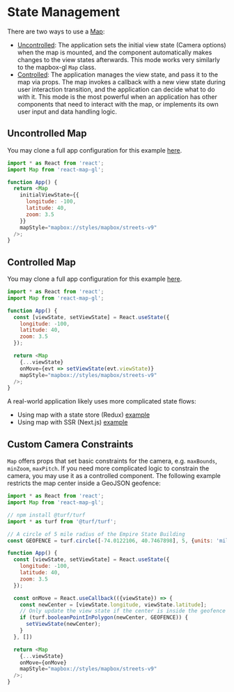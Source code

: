 # State Management

There are two ways to use a [Map](/docs/api-reference/map.md):

- [Uncontrolled](https://reactjs.org/docs/uncontrolled-components.html): The application sets the initial view state (Camera options) when the map is mounted, and the component automatically makes changes to the view states afterwards. This mode works very similarly to the mapbox-gl `Map` class.
- [Controlled](https://reactjs.org/docs/forms.html#controlled-components): The application manages the view state, and pass it to the map via props. The map invokes a callback with a new view state during user interaction transition, and the application can decide what to do with it. This mode is the most powerful when an application has other components that need to interact with the map, or implements its own user input and data handling logic.


## Uncontrolled Map

You may clone a full app configuration for this example [here](/examples/get-started/basic).

```js
import * as React from 'react';
import Map from 'react-map-gl';

function App() {
  return <Map
    initialViewState={{
      longitude: -100,
      latitude: 40,
      zoom: 3.5
    }}
    mapStyle="mapbox://styles/mapbox/streets-v9"
  />;
}
```

## Controlled Map

You may clone a full app configuration for this example [here](/examples/get-started/controlled).

```js
import * as React from 'react';
import Map from 'react-map-gl';

function App() {
  const [viewState, setViewState] = React.useState({
    longitude: -100,
    latitude: 40,
    zoom: 3.5
  });

  return <Map
    {...viewState}
    onMove={evt => setViewState(evt.viewState)}
    mapStyle="mapbox://styles/mapbox/streets-v9"
  />;
}
```

A real-world application likely uses more complicated state flows:

- Using map with a state store (Redux) [example](/examples/get-started/redux)
- Using map with SSR (Next.js) [example](/examples/get-started/nextjs)


## Custom Camera Constraints

`Map` offers props that set basic constraints for the camera, e.g. `maxBounds`, `minZoom`, `maxPitch`. If you need more complicated logic to constrain the camera, you may use it as a controlled component. The following example restricts the map center inside a GeoJSON geofence:

```js
import * as React from 'react';
import Map from 'react-map-gl';

// npm install @turf/turf
import * as turf from '@turf/turf';

// A circle of 5 mile radius of the Empire State Building
const GEOFENCE = turf.circle([-74.0122106, 40.7467898], 5, {units: 'miles'});

function App() {
  const [viewState, setViewState] = React.useState({
    longitude: -100,
    latitude: 40,
    zoom: 3.5
  });

  const onMove = React.useCallback(({viewState}) => {
    const newCenter = [viewState.longitude, viewState.latitude];
    // Only update the view state if the center is inside the geofence
    if (turf.booleanPointInPolygon(newCenter, GEOFENCE)) {
      setViewState(newCenter);
    }
  }, [])

  return <Map
    {...viewState}
    onMove={onMove}
    mapStyle="mapbox://styles/mapbox/streets-v9"
  />;
}
```

